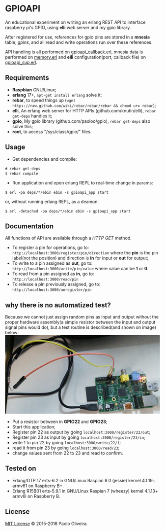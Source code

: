 # GPIOAPI
An educational experiment on writing an erlang REST API to interface raspberry pi's GPIO, using **elli** web server and my gpio library.

After registered for use, references for gpio pins are stored in a **mnesia** table, *gpins*, and all read and write operations run over these references. 

API handling is all performed on [gpioapi_callback.erl](src/gpioapi_callback.erl), mnesia data is performed on [memory.erl](src/memory.erl) and **elli** configuration(port, callback file) on [gpioapi_sup.erl](src/gpioapi_sup.erl).


## Requirements
- **Raspbian** GNU/Linux;
- **erlang** 17+, `apt-get install erlang` solve it;
- **rebar**, to speed things up (`wget https://raw.github.com/wiki/rebar/rebar/rebar && chmod u+x rebar`);
- **elli**, An erlang web server for HTTP APIs (github.com/knutin/elli), `rebar get-deps` handles it;
- **gpio**, My gpio library (github.com/paoloo/gpio), `rebar get-deps` also solve this;
- **root**, to access "/sys/class/gpio/" files.


## Usage
- Get dependencies and compile:
```
# rebar get-deps
$ rebar compile
```
- Run application and open erlang REPL to real-time change in params:
```
$ erl -pa deps/*/ebin ebin -s gpioapi_app start
```
or, without running erlang REPL, as a deamon:
```
$ erl -detached -pa deps/*/ebin ebin -s gpioapi_app start
```


## Documentation
All functions of API are available through a *HTTP GET* method.
- To register a pin for operations, go to:
 `http://localhost:3000/register/pin/direction`
where the **pin** is the pin label(not the position) and direction is **in** for input or **out** for output;
- To write to a pin assigned as **out**, go to:
 `http://localhost:3000/write/pin/value`
where value can be **1** or **0**.
- To read from a pin assigned as **in**, go to:
 `http://localhost:3000/read/pin`
- To release a pin previously assigned, go to:
 `http://localhost:3000/unregister/pin`


## why there is no automatized test?
Because we cannot just assign random pins as input and output without the proper hardware assembly(a simple resistor between the input and output signal pins would do), but a test routine is described(and shown on image) below:
![Raspberry B with registor between pins GPIO22/GPIO23, and a led on GPIO24/GND](rasp-test.jpg)
- Put a resistor between in **GPIO22** and **GPIO23**;
- Start this application;
- Register pin 22 as output by going `localhost:3000/register/22/out`;
- Register pin 23 as input by going `localhost:3000/register/23/in`;
- write 1 to pin 22 by going `localhost:3000/write/22/1`;
- read it from pin 23 by going `localhost:3000/read/23`;
- change values sent from 22 to 23 and read to confirm.


## Tested on
- Erlang/OTP 17 erts-6.2 in GNU/Linux Raspian 8.0 (jessie) kernel 4.1.19+ armv61 on Raspberry B+.
- Erlang R15B01 erts-5.9.1 in GNU/Linux Raspian 7 (wheezy) kernel 4.1.13+ armv6l on Raspberry B.


## License
[MIT License](LICENSE.md) © 2015-2016 Paolo Oliveira.